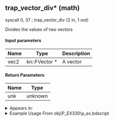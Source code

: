 ## trap_vector_div* (math)

syscall 0, 37 ; trap_vector_div (2 in, 1 out)

Divides the values of two vectors

#### Input parameters
| Name | Type | Description
|------|------|------------
| vec2   | kn::FVector *   | A vector


#### Return Parameters
| Name | Type
|------|-----
| unk   | unknown   


<details>
	<summary>Appears in:</summary>
| filename | Entity (obj)
|----------|-------------
| obj\P_EX330\p_ex.bdscript       | ((P) Peter Pan)          

</details>

<details>
	<summary>Example Usage From obj\P_EX330\p_ex.bdscript</summary>
L7250:
 pushFromFSp 0
 gosub 48, L7443
 eqz 
 jz L7332
 pushFromPSp 16
 pushFromFSp 12
 pushFromPSpVal 32
 pushFromPSpVal 32
 fetchValue 12
 syscall 0, 36 ; trap_vector_mul (2 in, 1 out)
 memcpyToSp 16, 176
 pushFromPSp 176
 pushFromFSp 8
 pushFromPSp 160
 pushFromFSp 4
 syscall 0, 36 ; trap_vector_mul (2 in, 1 out)
 memcpyToSp 16, 192
 pushFromPSp 192
 pushFromFSpVal 12
 gosub 56, L7453
 pushFromPSp 16
 syscall 0, 3 ; trap_frametime (0 in, 1 out)
 gosub 48, L7747
 memcpyToSp 16, 176
 pushFromPSp 176
 pushFromFSp 12
 syscall 0, 5 ; trap_vector_sub (2 in, 1 out)
 memcpyToSp 16, 192
 pushFromPSp 192
 syscall 0, 3 ; trap_frametime (0 in, 1 out)
 syscall 0, 37 ; trap_vector_div (2 in, 1 out)
 memcpyToSp 16, 208
 pushFromPSp 208
 memcpyToSp 16, 160
 pushFromFSpVal 12
 syscall 0, 3 ; trap_frametime (0 in, 1 out)
 subf 
 popToSpVal 12
 jmp L7348
</details>

